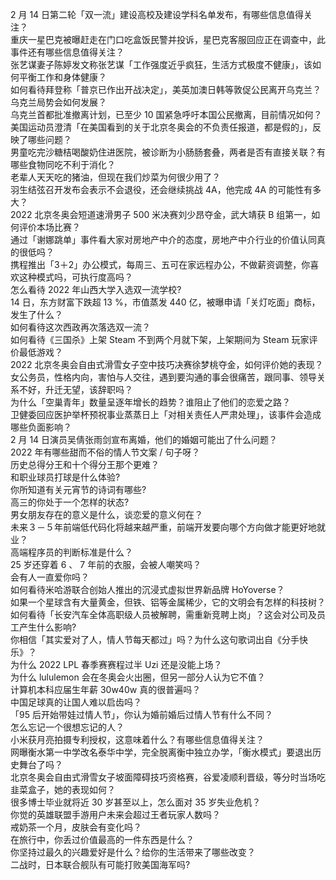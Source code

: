 2 月 14 日第二轮「双一流」建设高校及建设学科名单发布，有哪些信息值得关注？  
重庆一星巴克被曝赶走在门口吃盒饭民警并投诉，星巴克客服回应正在调查中，此事件还有哪些信息值得关注？  
张艺谋妻子陈婷发文称张艺谋「工作强度近乎疯狂，生活方式极度不健康」，该如何平衡工作和身体健康？  
如何看待拜登称「普京已作出开战决定」，美英加澳日韩等敦促公民离开乌克兰？乌克兰局势会如何发展？  
乌克兰首都批准撤离计划，已至少 10 国紧急呼吁本国公民撤离，目前情况如何？  
美国运动员澄清「在美国看到的关于北京冬奥会的不负责任报道，都是假的」，反映了哪些问题？  
男童吃完沙糖桔喝酸奶住进医院，被诊断为小肠肠套叠，两者是否有直接关联？有哪些食物同吃不利于消化？  
老辈人天天吃的猪油，但现在我们炒菜为何很少用了？  
羽生结弦召开发布会表示不会退役，还会继续挑战 4A，他完成 4A 的可能性有多大？  
2022 北京冬奥会短道速滑男子 500 米决赛刘少昂夺金，武大靖获 B 组第一，如何评价本场比赛？  
通过「谢娜跳单」事件看大家对房地产中介的态度，房地产中介行业的价值认同真的很低吗？  
携程推出「3＋2」办公模式，每周三、五可在家远程办公，不做薪资调整，你喜欢这种模式吗，可执行度高吗？  
怎么看待 2022 年山西大学入选双一流学校?  
14 日，东方财富下跌超 13 %，市值蒸发 440 亿，被曝申请「关灯吃面」商标，发生了什么？  
如何看待这次西政再次落选双一流？  
如何看待《三国杀》上架 Steam 不到两个月就下架，上架期间为 Steam 玩家评价最低游戏？  
2022 北京冬奥会自由式滑雪女子空中技巧决赛徐梦桃夺金，如何评价她的表现？  
女公务员，性格内向，害怕与人交往，遇到要沟通的事会很痛苦，跟同事、领导关系不好，升迁无望，该辞职吗？  
为什么「空巢青年」数量呈逐年增长的趋势？谁阻止了他们的恋爱之路？  
卫健委回应医护举杯预祝事业蒸蒸日上「对相关责任人严肃处理」，该事件会造成哪些负面影响？  
2 月 14 日演员吴倩张雨剑宣布离婚，他们的婚姻可能出了什么问题？  
2022 年有哪些甜而不俗的情人节文案 / 句子呀？  
历史总得分王和十个得分王那个更难？  
和职业球员打球是什么体验?  
你所知道有关元宵节的诗词有哪些?  
高三的你处于一个怎样的状态?  
男女朋友存在的意义是什么，谈恋爱的意义何在？  
未来３－５年前端低代码化将越来越严重，前端开发要向哪个方向做才能更好地就业？  
高端程序员的判断标准是什么？  
25 岁还穿着 6 、 7 年前的衣服，会被人嘲笑吗？  
会有人一直爱你吗？  
如何看待米哈游联合创始人推出的沉浸式虚拟世界新品牌 HoYoverse？  
如果一个星球含有大量黄金，但铁、铝等金属稀少，它的文明会有怎样的科技树？  
如何看待「长安汽车全体高职级人员被解聘，需重新竞聘上岗」？这会对公司及员工产生什么影响?  
你相信「其实爱对了人，情人节每天都过」吗？为什么这句歌词出自《分手快乐》？  
为什么 2022 LPL 春季赛赛程过半 Uzi 还是没能上场？  
为什么 lululemon 会在冬奥会火出圈，但另一部分人认为它不值？  
计算机本科应届生年薪 30w40w 真的很普遍吗？  
中国足球真的让国人难以启齿吗？  
「95 后开始带娃过情人节」，你认为婚前婚后过情人节有什么不同？  
怎么忘记一个很想忘记的人？  
小米获月亮拍摄专利授权，这意味着什么？有哪些信息值得关注？  
网曝衡水第一中学改名泰华中学，完全脱离衡中独立办学，「衡水模式」要退出历史舞台了吗？  
北京冬奥会自由式滑雪女子坡面障碍技巧资格赛，谷爱凌顺利晋级，等分时当场吃韭菜盒子，她的表现如何？  
很多博士毕业就将近 30 岁甚至以上，怎么面对 35 岁失业危机？  
你觉的英雄联盟手游用户未来会超过王者玩家人数吗？  
戒奶茶一个月，皮肤会有变化吗？  
在旅行中，你丢过价值最高的一件东西是什么？  
你坚持过最久的兴趣爱好是什么？给你的生活带来了哪些改变？  
二战时，日本联合舰队有可能打败美国海军吗?  
